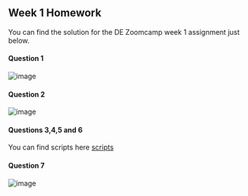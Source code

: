 ## Week 1 Homework
You can find the solution for the DE Zoomcamp week 1 assignment just below.
#### Question 1
![image](https://github.com/jeanpaulrd1/data-engineering-zoomcamp/assets/19482586/0f732c83-8260-4dbd-8c0b-aaf03f7d8859)
#### Question 2
![image](https://github.com/jeanpaulrd1/data-engineering-zoomcamp/assets/19482586/ffdf9887-8c7f-44ab-b49d-45dbbdaf0a33)
#### Questions 3,4,5 and 6
You can find scripts here [scripts](db_scripts.sql)
#### Question 7
![image](https://github.com/jeanpaulrd1/data-engineering-zoomcamp/assets/19482586/1a53b062-bb4b-4bb9-b183-629d4b97ad41)
